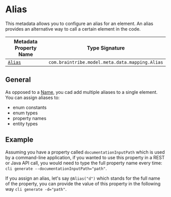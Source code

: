 # Alias

This metadata allows you to configure an alias for an element. An alias provides an alternative way to call a certain element in the code.

Metadata Property Name  | Type Signature  
------- | -----------
[`Alias`](javadoc:com.braintribe.model.meta.data.mapping.Alias) | `com.braintribe.model.meta.data.mapping.Alias`

## General

As opposed to a [Name](asset://tribefire.cortex.documentation:concepts-doc/metadata/prompt/name.md), you cad add multiple aliases to a single element. You can assign aliases to:

* enum constants
* enum types
* property names
* entity types

## Example

Assuming you have a property called `documentationInputPath` which is used by a command-line application, if you wanted to use this property in a REST or Java API call, you would need to type the full property name every time: `cli generate --documentationInputPath="path"`.

If you assign an alias, let's say `@Alias("d")` which stands for the full name of the property, you can provide the value of this property in the following way `cli generate -d="path"`.